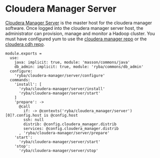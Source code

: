 
# Cloudera Manager Server

[Cloudera Manager Server][Cloudera-server-install] is the master host for the
cloudera manager software.
Once logged into the cloudera manager server host, the administrator can
provision, manage and monitor a Hadoop cluster.
You must have configured yum to use the [cloudera manager repo][Cloudera-manager-repo]
or the [cloudera cdh repo][Cloudera-cdh-repo].


    module.exports =
      use:
        java: implicit: true, module: 'masson/commons/java'
        db_admin: implicit: true, module: 'ryba/commons/db_admin'
      configure:
        'ryba/cloudera-manager/server/configure'
      commands:
        'install': [
          'ryba/cloudera-manager/server/install'
          'ryba/cloudera-manager/server/start'
        ]
        'prepare': ->
          @call
            if: -> @contexts('ryba/cloudera_manager/server')[0]?.config.host is @config.host
            ssh: null
            distrib: @config.cloudera_manager.distrib
            services: @config.cloudera_manager.distrib
          , 'ryba/cloudera-manager/server/prepare'
        'start':
          'ryba/cloudera-manager/server/start'
        'stop':
          'ryba/cloudera-manager/server/stop'

[Cloudera-server-install]: http://www.cloudera.com/content/www/en-us/documentation/enterprise/5-2-x/topics/cm_ig_install_path_b.html#cmig_topic_6_6_4_unique_1
[Cloudera-manager-repo]: http://archive.cloudera.com/cm5/redhat/6/x86_64/cm/cloudera-manager.repo
[Cloudera-cdh-repo]: http://archive.cloudera.com/cdh5/redhat/6/x86_64/cdh/cloudera-cdh5.repo
